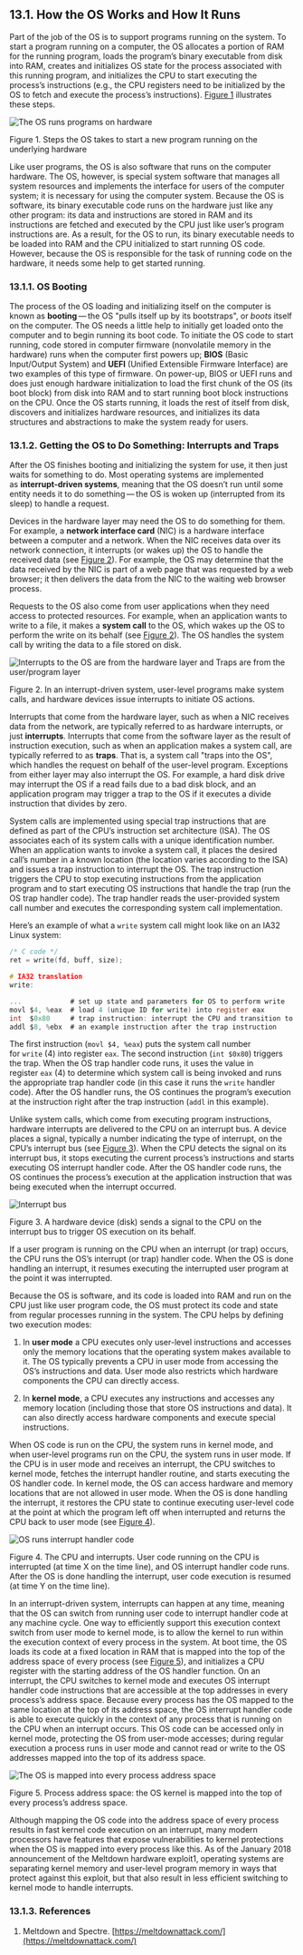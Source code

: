 ## 13.1. How the OS Works and How It Runs

Part of the job of the OS is to support programs running on the system. To start a program running on a computer, the OS allocates a portion of RAM for the running program, loads the program’s binary executable from disk into RAM, creates and initializes OS state for the process associated with this running program, and initializes the CPU to start executing the process’s instructions (e.g., the CPU registers need to be initialized by the OS to fetch and execute the process’s instructions). [Figure 1](https://diveintosystems.org/book/C13-OS/impl.html#startingprog) illustrates these steps.

![The OS runs programs on hardware](https://diveintosystems.org/book/C13-OS/_images/runprog.png)

Figure 1. Steps the OS takes to start a new program running on the underlying hardware

Like user programs, the OS is also software that runs on the computer hardware. The OS, however, is special system software that manages all system resources and implements the interface for users of the computer system; it is necessary for using the computer system. Because the OS is software, its binary executable code runs on the hardware just like any other program: its data and instructions are stored in RAM and its instructions are fetched and executed by the CPU just like user’s program instructions are. As a result, for the OS to run, its binary executable needs to be loaded into RAM and the CPU initialized to start running OS code. However, because the OS is responsible for the task of running code on the hardware, it needs some help to get started running.

### [](https://diveintosystems.org/book/C13-OS/impl.html#_os_booting)13.1.1. OS Booting

The process of the OS loading and initializing itself on the computer is known as **booting** — the OS "pulls itself up by its bootstraps", or _boots_ itself on the computer. The OS needs a little help to initially get loaded onto the computer and to begin running its boot code. To initiate the OS code to start running, code stored in computer firmware (nonvolatile memory in the hardware) runs when the computer first powers up; **BIOS** (Basic Input/Output System) and **UEFI** (Unified Extensible Firmware Interface) are two examples of this type of firmware. On power-up, BIOS or UEFI runs and does just enough hardware initialization to load the first chunk of the OS (its boot block) from disk into RAM and to start running boot block instructions on the CPU. Once the OS starts running, it loads the rest of itself from disk, discovers and initializes hardware resources, and initializes its data structures and abstractions to make the system ready for users.

### [](https://diveintosystems.org/book/C13-OS/impl.html#_getting_the_os_to_do_something_interrupts_and_traps)13.1.2. Getting the OS to Do Something: Interrupts and Traps

After the OS finishes booting and initializing the system for use, it then just waits for something to do. Most operating systems are implemented as **interrupt-driven systems**, meaning that the OS doesn’t run until some entity needs it to do something — the OS is woken up (interrupted from its sleep) to handle a request.

Devices in the hardware layer may need the OS to do something for them. For example, a **network interface card** (NIC) is a hardware interface between a computer and a network. When the NIC receives data over its network connection, it interrupts (or wakes up) the OS to handle the received data (see [Figure 2](https://diveintosystems.org/book/C13-OS/impl.html#FigNICinter)). For example, the OS may determine that the data received by the NIC is part of a web page that was requested by a web browser; it then delivers the data from the NIC to the waiting web browser process.

Requests to the OS also come from user applications when they need access to protected resources. For example, when an application wants to write to a file, it makes a **system call** to the OS, which wakes up the OS to perform the write on its behalf (see [Figure 2](https://diveintosystems.org/book/C13-OS/impl.html#FigNICinter)). The OS handles the system call by writing the data to a file stored on disk.

![Interrupts to the OS are from the hardware layer and Traps are from the user/program layer](https://diveintosystems.org/book/C13-OS/_images/intersyscall.png)

Figure 2. In an interrupt-driven system, user-level programs make system calls, and hardware devices issue interrupts to initiate OS actions.

Interrupts that come from the hardware layer, such as when a NIC receives data from the network, are typically referred to as hardware interrupts, or just **interrupts**. Interrupts that come from the software layer as the result of instruction execution, such as when an application makes a system call, are typically referred to as **traps**. That is, a system call "traps into the OS", which handles the request on behalf of the user-level program. Exceptions from either layer may also interrupt the OS. For example, a hard disk drive may interrupt the OS if a read fails due to a bad disk block, and an application program may trigger a trap to the OS if it executes a divide instruction that divides by zero.

System calls are implemented using special trap instructions that are defined as part of the CPU’s instruction set architecture (ISA). The OS associates each of its system calls with a unique identification number. When an application wants to invoke a system call, it places the desired call’s number in a known location (the location varies according to the ISA) and issues a trap instruction to interrupt the OS. The trap instruction triggers the CPU to stop executing instructions from the application program and to start executing OS instructions that handle the trap (run the OS trap handler code). The trap handler reads the user-provided system call number and executes the corresponding system call implementation.

Here’s an example of what a `write` system call might look like on an IA32 Linux system:

```c
/* C code */
ret = write(fd, buff, size);

# IA32 translation
write:

...            # set up state and parameters for OS to perform write
movl $4, %eax  # load 4 (unique ID for write) into register eax
int  $0x80     # trap instruction: interrupt the CPU and transition to the OS
addl $8, %ebx  # an example instruction after the trap instruction
```

The first instruction (`movl $4, %eax`) puts the system call number for `write` (4) into register `eax`. The second instruction (`int $0x80`) triggers the trap. When the OS trap handler code runs, it uses the value in register `eax` (4) to determine which system call is being invoked and runs the appropriate trap handler code (in this case it runs the `write` handler code). After the OS handler runs, the OS continues the program’s execution at the instruction right after the trap instruction (`addl` in this example).

Unlike system calls, which come from executing program instructions, hardware interrupts are delivered to the CPU on an interrupt bus. A device places a signal, typically a number indicating the type of interrupt, on the CPU’s interrupt bus (see [Figure 3](https://diveintosystems.org/book/C13-OS/impl.html#Figinterbus)). When the CPU detects the signal on its interrupt bus, it stops executing the current process’s instructions and starts executing OS interrupt handler code. After the OS handler code runs, the OS continues the process’s execution at the application instruction that was being executed when the interrupt occurred.

![Interrupt bus](https://diveintosystems.org/book/C13-OS/_images/diskinter.png)

Figure 3. A hardware device (disk) sends a signal to the CPU on the interrupt bus to trigger OS execution on its behalf.

If a user program is running on the CPU when an interrupt (or trap) occurs, the CPU runs the OS’s interrupt (or trap) handler code. When the OS is done handling an interrupt, it resumes executing the interrupted user program at the point it was interrupted.

Because the OS is software, and its code is loaded into RAM and run on the CPU just like user program code, the OS must protect its code and state from regular processes running in the system. The CPU helps by defining two execution modes:

1. In **user mode** a CPU executes only user-level instructions and accesses only the memory locations that the operating system makes available to it. The OS typically prevents a CPU in user mode from accessing the OS’s instructions and data. User mode also restricts which hardware components the CPU can directly access.
    
2. In **kernel mode**, a CPU executes any instructions and accesses any memory location (including those that store OS instructions and data). It can also directly access hardware components and execute special instructions.
    

When OS code is run on the CPU, the system runs in kernel mode, and when user-level programs run on the CPU, the system runs in user mode. If the CPU is in user mode and receives an interrupt, the CPU switches to kernel mode, fetches the interrupt handler routine, and starts executing the OS handler code. In kernel mode, the OS can access hardware and memory locations that are not allowed in user mode. When the OS is done handling the interrupt, it restores the CPU state to continue executing user-level code at the point at which the program left off when interrupted and returns the CPU back to user mode (see [Figure 4](https://diveintosystems.org/book/C13-OS/impl.html#FigCPUInterrupts)).

![OS runs interrupt handler code](https://diveintosystems.org/book/C13-OS/_images/handler.png)

Figure 4. The CPU and interrupts. User code running on the CPU is interrupted (at time X on the time line), and OS interrupt handler code runs. After the OS is done handling the interrupt, user code execution is resumed (at time Y on the time line).

In an interrupt-driven system, interrupts can happen at any time, meaning that the OS can switch from running user code to interrupt handler code at any machine cycle. One way to efficiently support this execution context switch from user mode to kernel mode, is to allow the kernel to run within the execution context of every process in the system. At boot time, the OS loads its code at a fixed location in RAM that is mapped into the top of the address space of every process (see [Figure 5](https://diveintosystems.org/book/C13-OS/impl.html#FigOSMem)), and initializes a CPU register with the starting address of the OS handler function. On an interrupt, the CPU switches to kernel mode and executes OS interrupt handler code instructions that are accessible at the top addresses in every process’s address space. Because every process has the OS mapped to the same location at the top of its address space, the OS interrupt handler code is able to execute quickly in the context of any process that is running on the CPU when an interrupt occurs. This OS code can be accessed only in kernel mode, protecting the OS from user-mode accesses; during regular execution a process runs in user mode and cannot read or write to the OS addresses mapped into the top of its address space.

![The OS is mapped into every process address space](https://diveintosystems.org/book/C13-OS/_images/osmem.png)

Figure 5. Process address space: the OS kernel is mapped into the top of every process’s address space.

Although mapping the OS code into the address space of every process results in fast kernel code execution on an interrupt, many modern processors have features that expose vulnerabilities to kernel protections when the OS is mapped into every process like this. As of the January 2018 announcement of the Meltdown hardware exploit1, operating systems are separating kernel memory and user-level program memory in ways that protect against this exploit, but that also result in less efficient switching to kernel mode to handle interrupts.

### [](https://diveintosystems.org/book/C13-OS/impl.html#_references)13.1.3. References

1. Meltdown and Spectre. [https://meltdownattack.com/](https://meltdownattack.com/)